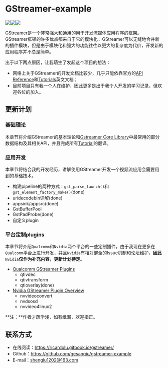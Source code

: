 # GStreamer-example

[![](https://img.shields.io/badge/Auther-@RicardoLu-red.svg)](https://github.com/gesanqiu)![](https://img.shields.io/badge/Version-1.0.0-blue.svg)[![](https://img.shields.io/github/stars/gesanqiu/gstreamer-example.svg?style=social&label=Stars)](https://github.com/gesanqiu/gstreamer-example)

[GStreamer](https://gstreamer.freedesktop.org/documentation/index.html?gi-language=c)是一个非常强大和通用的用于开发流媒体应用程序的框架。GStreamer框架的许多优点都来自于它的模块化：GStreamer可以无缝地合并新的插件模块，但是由于模块化和强大的功能往往以更大的复杂度为代价，开发新的应用程序并不总是简单。

出于以下两点原因，让我萌生了发起这个项目的想法：

- 网络上关于GStreamer的开发文档比较少，几乎只能依靠官方的[API Reference](https://gstreamer.freedesktop.org/documentation/libs.html?gi-language=c)和[Tutorials](https://gstreamer.freedesktop.org/documentation/tutorials/index.html?gi-language=c)英文文档；
- 目前项目只有我一个人在维护，因此更多是出于我个人开发的学习记录，但欢迎各位的加入。

## 更新计划‌

### 基础理论

本章节将介绍GStreamer的基本理论和[Gstreamer Core Library](https://gstreamer.freedesktop.org/documentation/gstreamer/gi-index.html?gi-language=c)中最常用的部分数据结构及其相关API，并且完成所有[Tutorial](https://gstreamer.freedesktop.org/documentation/tutorials/index.html?gi-language=c)的翻译。

### 应用开发

本章节将结合我的开发经历，讲解使用GStreamer开发一个视频流应用会需要用到的基础技术。

- 构建pipeline的两种方式：`gst_parse_launch()`和`gst_element_factory_make()`(done)
- uridecodebin详解(done)
- appsink/appsrc(done)
- GstBufferPool
- GstPadProbe(done)
- 自定义plugin

### 平台定制plugins

本章节将介绍`Qualcomm`和`Nvidia`两个平台的一些定制插件，由于我现在更多在`Qualcomm`平台上进行开发，并且`Nvidia`有相对健全的Issue机制和论坛维护，**因此**`Nvidia`**仅作为补充内容，更新计划待定**。

- [Qualcomm GStreamer Plugins](https://developer.qualcomm.com/qualcomm-robotics-rb5-kit/software-reference-manual/application-semantics/gstreamer-plugins)
  - qtivdec
  - qtivtransform
  - qtioverlay(done)
- [Nvidia GStreamer Plugin Overview](https://docs.nvidia.com/metropolis/deepstream/dev-guide/text/DS_plugin_Intro.html)
  - nvvideoconvert
  - nvdsosd
  - nvvideo4linux2

**注：**作者才疏学浅，如有纰漏，欢迎指正。

## 联系方式‌

- 在线阅读：https://ricardolu.gitbook.io/gstreamer/
- Github：https://github.com/gesanqiu/gstreamer-example
- E-mail：[shenglu1202@163.com](mailto:shenglu1202@163.com)